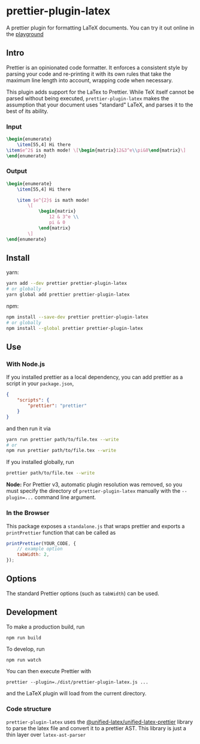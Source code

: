 # prettier-plugin-latex

A prettier plugin for formatting LaTeX documents. You can try it out online in the [playground](https://siefkenj.github.io/latex-parser-playground/)

## Intro

Prettier is an opinionated code formatter. It enforces a consistent style by parsing your code and re-printing it with its own rules that take the maximum line length into account, wrapping code when necessary.

This plugin adds support for the LaTex to Prettier. While TeX itself cannot be parsed without being executed, `prettier-plugin-latex` makes the assumption that your document uses "standard" LaTeX, and parses it to the best of its ability.

### Input

```latex
\begin{enumerate}
    \item[55,4] Hi there
\item$e^2$ is math mode! \[\begin{matrix}12&3^e\\pi&0\end{matrix}\]
\end{enumerate}
```

### Output

```latex
\begin{enumerate}
	\item[55,4] Hi there

	\item $e^{2}$ is math mode!
		\[
			\begin{matrix}
				12 & 3^e \\
				pi & 0
			\end{matrix}
		\]
\end{enumerate}
```

## Install

yarn:

```bash
yarn add --dev prettier prettier-plugin-latex
# or globally
yarn global add prettier prettier-plugin-latex
```

npm:

```bash
npm install --save-dev prettier prettier-plugin-latex
# or globally
npm install --global prettier prettier-plugin-latex
```

## Use

### With Node.js

If you installed prettier as a local dependency, you can add prettier as a
script in your `package.json`,

```json
{
    "scripts": {
        "prettier": "prettier"
    }
}
```

and then run it via

```bash
yarn run prettier path/to/file.tex --write
# or
npm run prettier path/to/file.tex --write
```

If you installed globally, run

```bash
prettier path/to/file.tex --write
```

**Node:** For Prettier v3, automatic plugin resolution was removed, so you must specify the directory of `prettier-plugin-latex`
manually with the `--plugin=...` command line argument.

### In the Browser

This package exposes a `standalone.js` that wraps prettier and exports a
`printPrettier` function that can be called as

```js
printPrettier(YOUR_CODE, {
    // example option
    tabWidth: 2,
});
```

## Options

The standard Prettier options (such as `tabWidth`) can be used.

## Development

To make a production build, run

```
npm run build
```

To develop, run

```
npm run watch
```

You can then execute Prettier with

```
prettier --plugin=./dist/prettier-plugin-latex.js ...
```

and the LaTeX plugin will load from the current directory.

### Code structure

`prettier-plugin-latex` uses the [@unified-latex/unified-latex-prettier](https://github.com/siefkenj/unified-latex) library to parse the latex file and convert it to a prettier AST. This library is just a thin layer over `latex-ast-parser`
